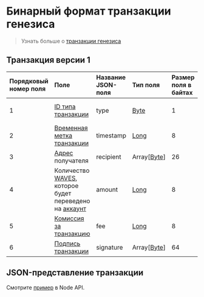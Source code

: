 # Бинарный формат транзакции генезиса

> Узнать больше о [транзакции генезиса](/blockchain/transaction-type/genesis-transaction.md)

## Транзакция версии 1

| Порядковый номер поля | Поле | Название JSON-поля |Тип поля | Размер поля в байтах | Комментарий |
| :--- | :--- | :--- | :--- | :--- | :--- |
| 1 | [ID типа транзакции](/blockchain/transaction-type.md) |type| [Byte](/blockchain/blockchain/blockchain-data-types.md) | 1 | Значение должно быть равно 1 |
| 2 | [Временная метка транзакции](/blockchain/transaction/transaction-timestamp.md) | timestamp | [Long](/blockchain/blockchain/blockchain-data-types.md) | 8 |  |
| 3 | [Адрес](/blockchain/account/address.md) получателя | recipient | Array[[Byte](/blockchain/blockchain/blockchain-data-types.md)] | 26 |  |
| 4 | Количество [WAVES](/blockchain/token/waves.md), которое будет переведено на [аккаунт](/blockchain/account.md) | amount | [Long](/blockchain/blockchain/blockchain-data-types.md) | 8 |  |
| 5 | [Комиссия за транзакцию](/blockchain/transaction/transaction-fee.md) | fee | [Long](/blockchain/blockchain/blockchain-data-types.md)| 8 |  |
| 6 | [Подпись транзакции](/blockchain/transaction/transaction-signature.md) | signature | Array[[Byte](/blockchain/blockchain/blockchain-data-types.md)] | 64 |  ||

## JSON-представление транзакции

Смотрите [пример](https://nodes.wavesplatform.com/transactions/info/2DVtfgXjpMeFf2PQCqvwxAiaGbiDsxDjSdNQkc5JQ74eWxjWFYgwvqzC4dn7iB1AhuM32WxEiVi1SGijsBtYQwn8) в Node API.
